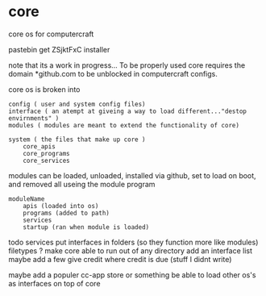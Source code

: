 core
====

core os for computercraft

pastebin get ZSjktFxC installer

note that
	its a work in progress...
	To be properly used core requires the domain *github.com to be unblocked in computercraft configs. 


core os is broken into 
	
	config ( user and system config files)
	interface ( an atempt at giveing a way to load different..."destop envirnments" )
	modules ( modules are meant to extend the functionality of core)
		
	system ( the files that make up core )
		core_apis
		core_programs
		core_services



modules can be loaded, unloaded, installed via github, set to load on boot, and removed all useing the module program  
	
	moduleName
		apis (loaded into os)
		programs (added to path)
		services 
		startup (ran when module is loaded)

todo
	services
	put interfaces in folders (so they function more like modules)
	filetypes ? 
	make core able to run out of any directory
	add an interface list maybe add a few
	give credit where credit is due (stuff I didnt write)

maybe 
	add a populer cc-app store or something 
	be able to load other os's as interfaces on top of core




